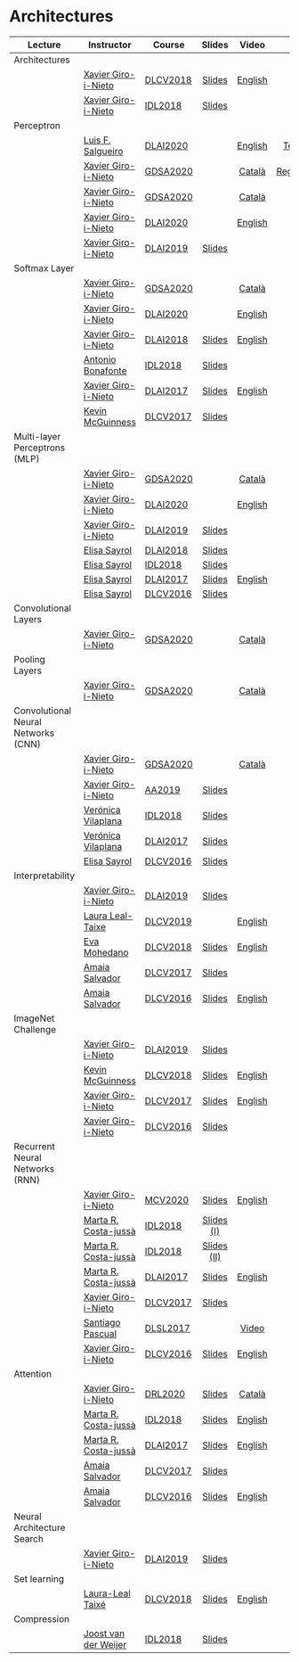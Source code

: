 [XG-web]: https://imatge.upc.edu/web/people/xavier-giro
[KM-web]: http://www.eeng.dcu.ie/~mcguinne/
[AS-web]: https://imatge.upc.edu/web/people/amaia-salvador
[EM-web]: https://www.insight-centre.org/users/eva-mohedano
[LL-web]: https://dvl.in.tum.de/team/lealtaixe/
[ES-web]: https://imatge.upc.edu/web/people/elisa-sayrol
[VV-web]: https://imatge.upc.edu/web/people/veronica-vilaplana
[JR-web]: https://imatge.upc.edu/web/people/javier-ruiz-hidalgo
[RM-web]: https://imatge.upc.edu/web/people/josep-ramon-morros
[MC-web]: http://www.costa-jussa.com/
[SP-web]: https://scholar.google.com/citations?user=7cVOyh0AAAAJ&hl=en
[AB-web]: https://scholar.google.es/citations?user=C5AUXO4AAAAJ&hl=en
[MB-web]: https://imatge.upc.edu/web/people/miriam-bellver

[LS-web]: https://imatge.upc.edu/web/people/luis-fernando-salgueiro

[JS-web]: https://scholar.google.com/citations?user=sZLj96sAAAAJ&hl=en
[JW-web]: https://scholar.google.com/citations?user=Gsw2iUEAAAAJ&hl=en

[JW-web]: https://scholar.google.com/citations?user=Gsw2iUEAAAAJ&hl=en

[IDL2018]: https://telecombcn-dl.github.io/2018-idl/
[IDL2019]: https://telecombcn-dl.github.io/2019-idl/

[DLCV2016]: http://imatge-upc.github.io/telecombcn-2016-dlcv/
[DLCV2017]: https://telecombcn-dl.github.io/2017-dlcv/
[DLCV2018]: https://telecombcn-dl.github.io/2018-dlcv/
[DLCV2019]: https://telecombcn-dl.github.io/2019-dlcv/

[DLV2018]: https://mcv-m6-video.github.io/deepvideo-2018/

[DLSL2017]: https://telecombcn-dl.github.io/2017-dlsl/
[DLSL2018]: https://telecombcn-dl.github.io/2018-dlsl/

[DLMM2017]: https://telecombcn-dl.github.io/dlmm-2017-dcu/
[DLMM2018]: https://telecombcn-dl.github.io/2018-dlmm/

[DLAI2017]: https://telecombcn-dl.github.io/2017-dlai/
[DLAI2018]: https://telecombcn-dl.github.io/2018-dlai/
[DLAI2019]: https://telecombcn-dl.github.io/dlai-2019/
[DLAI2020]: https://telecombcn-dl.github.io/dlai-2020/

[GDSA2020]: http://www.upc.edu/estudispdf/guia_docent.php/guiadocent-obtenir-pdf?codi=320115&idioma=ca&grup=1

[MCV]: http://pagines.uab.cat/mcv/
[MCV2020]: https://mcv-m6-video.github.io/deepvideo-2020/

[AA2019]:https://www.fib.upc.edu/ca/estudis/graus/grau-en-ciencia-i-enginyeria-de-dades/pla-destudis/assignatures/AA2-GCED

[DRL2020]: https://telecombcn-dl.github.io/drl-2020/

# Architectures

| Lecture          | Instructor                 | Course                 | Slides                    | Video             | Lab             |
| -------------- |  --------------------------- | ---------------------- | :-----------------------: | :---------------: |:--------------: |
| Architectures  | | | | |
|     | [Xavier Giro-i-Nieto][XG-web]| [DLCV2018] | [Slides][dlcv2018-d1l2-slides]  | [English][dlcv2018-d1l2-video] | |
|     | [Xavier Giro-i-Nieto][XG-web]| [IDL2018] | [Slides][idl2018-d4l4-slides]   |  | |
| Perceptron     | | | | | |
|      | [Luis F. Salgueiro][LS-web] | [DLAI2020] |  | [English][dlai-2020-lab01-tensors-video]  | [Tensors][dlai-2019-lab01-tensors] |
|      | [Xavier Giro-i-Nieto][XG-web] | [GDSA2020] |  | [Català][gdsa-2020-lab03-regression-video]  | [Regression][dlai-2019-lab03-regression] |
|      | [Xavier Giro-i-Nieto][XG-web] | [GDSA2020] |  | [Català][gdsa-2020-perceptron-video] | |
|      | [Xavier Giro-i-Nieto][XG-web] | [DLAI2020] |  | [English][dlai-2020-perceptron-video] | |
|      | [Xavier Giro-i-Nieto][XG-web] | [DLAI2019] | [Slides][dlai2019-perceptron-slides]  |  | |
| Softmax Layer     | | | | | |
|      | [Xavier Giro-i-Nieto][XG-web] | [GDSA2020] |  | [Català][gdsa-2020-softmax-video] | |
|      | [Xavier Giro-i-Nieto][XG-web] | [DLAI2020] |  | [English][dlai-2020-softmax-video] | |
|      | [Xavier Giro-i-Nieto][XG-web] | [DLAI2018] | [Slides][dlai2018-d01l2-slides]  | [English][dlai2018-d01l2-video] | |
|      | [Antonio Bonafonte][AB-web] | [IDL2018] | [Slides][idl2018-d1l3-slides] |  | |
|      | [Xavier Giro-i-Nieto][XG-web] | [DLAI2017] | [Slides][dlai2017-d1l2-slides] | [English][dlai2017-d1l2-video]  |  |
|      | [Kevin McGuinness][KM-web] | [DLCV2017] | [Slides][dlcv2017-d1l2-slides]  |  | |
| Multi-layer Perceptrons (MLP)    | | | | | |
|      | [Xavier Giro-i-Nieto][XG-web] | [GDSA2020] |  | [Català][gdsa-2020-mlp-video] | |
|      | [Xavier Giro-i-Nieto][XG-web] | [DLAI2020] |   | [English][dlai-2020-mlp-video] | |
|      | [Xavier Giro-i-Nieto][XG-web] | [DLAI2019] | [Slides][dlai2019-mlp-slides]  |  | |
|      | [Elisa Sayrol][ES-web] | [DLAI2018] | [Slides][dlai2018-d02l1-slides] |       |  |
|      | [Elisa Sayrol][ES-web] | [IDL2018] | [Slides][idl2018-d1l4-slides] |       |  |
|      | [Elisa Sayrol][ES-web] | [DLAI2017] | [Slides][dlai2017-d2l1-slides] | [English][dlai2017-d2l1-video]      |  |
|      | [Elisa Sayrol][ES-web] | [DLCV2016] | [Slides][dlcv2016-deep-slides] |   |  |
| Convolutional Layers     | | | | | |
|     | [Xavier Giro-i-Nieto][XG-web]| [GDSA2020] |   | [Català][gdsa-2020-conv-video] | |
| Pooling Layers     | | | | | |
|     | [Xavier Giro-i-Nieto][XG-web]| [GDSA2020] |   | [Català][gdsa-2020-pool-video] | |
| Convolutional Neural Networks (CNN)     | | | | | |
|     | [Xavier Giro-i-Nieto][XG-web]| [GDSA2020] |   | [Català][gdsa-2020-cnn-video] | |
|     | [Xavier Giro-i-Nieto][XG-web]| [AA2019] | [Slides][aa2019-cnn-slides]  |  | |
|                | [Verónica Vilaplana][VV-web]  | [IDL2018] | [Slides][idl2018-d3l1-slides] |  | |
|                | [Verónica Vilaplana][VV-web]  | [DLAI2017] | [Slides][dlai2017-d5l1-slides] |  | |
|                | [Elisa Sayrol][ES-web] | [DLCV2016] | [Slides][dlcv2016-deep-slides] |   |  |
| Interpretability     | | | | | |
|   | [Xavier Giro-i-Nieto][XG-web]| [DLAI2019] | [Slides][dlai2019-interpretability-slides]  |  | |
|   | [Laura Leal-Taixe][LL-web] | [DLCV2019] |   | [English][dlcv2019-interpretability-video]    | |
|   | [Eva Mohedano][EM-web] | [DLCV2018] | [Slides][dlcv2018-interpretability-slides]  | [English][dlcv2018-interpretability-video]    | |
|   | [Amaia Salvador][AS-web] | [DLCV2017] | [Slides][dlcv2017-interpretability-slides]  |    | |
|   | [Amaia Salvador][AS-web] | [DLCV2016] | [Slides][dlcv2016-visualization-slides] | [English][dlcv2016-visualization-video]| |
| ImageNet Challenge     | | | | | |
|   | [Xavier Giro-i-Nieto][XG-web]| [DLAI2019] | [Slides][dlai2019-imagenet-slides]  |  | |
|   | [Kevin McGuinness][KM-web]   | [DLCV2018] | [Slides][dlcv2018-imagenet-slides]  | [English][dlcv2018-imagenet-video]    | |
|   | [Xavier Giro-i-Nieto][XG-web]| [DLCV2017] | [Slides][dlcv2017-imagenet-slides]  | [English][dlcv2017-imagenet-video] |  |
|   | [Xavier Giro-i-Nieto][XG-web]| [DLCV2016] | [Slides][dlcv2016-imagenet-slides]  |  |  |
| Recurrent Neural Networks (RNN)      | | | | | |
|      | [Xavier Giro-i-Nieto][XG-web]  | [MCV2020] | [Slides][mcv2020-rnn-slides] | [English][mcv2020-rnn-video] | |
|      | [Marta R. Costa-jussà][MC-web]  | [IDL2018] | [Slides (I)][idl2018-d3l3-slides] |  | |
|      | [Marta R. Costa-jussà][MC-web]  | [IDL2018] | [Slides (II)][idl2018-d3l4-slides] |  | |
|      | [Marta R. Costa-jussà][MC-web]  | [DLAI2017] | [Slides][dlai2017-d7l1-slides] |  [English][dlai2017-d7l1-video] | |
|      | [Xavier Giro-i-Nieto][XG-web] | [DLCV2017] | [Slides][dlcv2017-d2l2-slides] |  |  |
|      | [Santiago Pascual][SP-web] | [DLSL2017] |  | [Video][dlsl2017-rnn-video] |  |
|      | [Xavier Giro-i-Nieto][XG-web] | [DLCV2016] | [Slides][dlcv2016-rnn-slides] | [English][dlcv2016-rnn-slides] |  |
| Attention      | | | | | |
|      | [Xavier Giro-i-Nieto][XG-web]  | [DRL2020] | [Slides][drl-2020-attention-slides] | [Català][drl-2020-attention-video] | |
|     | [Marta R. Costa-jussà][MC-web] | [IDL2018] | [Slides][idl2018-d4l1-slides] | [English][idl2018-d4l1-video]  | |
|     | [Marta R. Costa-jussà][MC-web]  | [DLAI2017] | [Slides][dlai2017-d8l-slides] |  [English][dlai2017-d8l2-video] | |
|     | [Amaia Salvador][AS-web]     | [DLCV2017] | [Slides][dlcv2017-d3l6-slides] |  | |
|     | [Amaia Salvador][AS-web]     | [DLCV2016] | [Slides][dlcv2016-attention-slides] | [English][dlcv2016-attention-video] | |
| Neural Architecture Search   | | | | | |
|     | [Xavier Giro-i-Nieto][XG-web]| [DLAI2019] | [Slides][dlai2019-nas-slides]  |  | |
| Set learning   | | | | | |
|     | [Laura-Leal Taixé][LL-web]   | [DLCV2018] | [Slides][dlcv2018-d3l6-slides]  | [English][dlcv2018-d3l6-video]   | |
| Compression     | | | | | |
|      | [Joost van der Weijer][JW-web] | [IDL2018] | [Slides][idl2018-d5l1-slides] |  | |


[dlcv2016-deep-slides]: http://www.slideshare.net/xavigiro/deep-learning-for-computer-vision-deep-networks-upc-2016 
[dlcv2016-imagenet-slides]: http://www.slideshare.net/xavigiro/deep-learning-for-computer-vision-imagenet-challenge-upc-2016
[dlcv2016-visualization-slides]: http://www.slideshare.net/xavigiro/deep-learning-for-computer-vision-visualization-upc-2016
[dlcv2016-visualization-video]: https://youtu.be/YQvTxkPV8LQ
[dlcv2016-rnn-slides]: http://www.slideshare.net/xavigiro/deep-learning-for-computer-vision-recurrent-neural-networks-upc-2016
[dlcv2016-rnn-video]: https://www.youtube.com/watch?v=fQuv90i3Dlg
[dlcv2016-attention-slides]: http://www.slideshare.net/xavigiro/deep-learning-for-computer-vision-attention-models-upc-2016
[dlcv2016-attention-video]: https://www.youtube.com/watch?v=omHLeV1aicw


[dlcv2017-d1l2-slides]: https://www.slideshare.net/xavigiro/perceptrons-d1l2-2017-upc-deep-learning-for-computer-vision
[dlcv2017-d1l3-slides]: https://www.slideshare.net/xavigiro/convolutional-neural-networks-d1l3-2017-upc-deep-learning-for-computer-vision
[dlcv2017-interpretability-slides]: https://www.slideshare.net/xavigiro/visualization-of-deep-learning-models-d1l6-2017-upc-deep-learning-for-computer-vision
[dlcv2017-d2l2-slides]: https://www.slideshare.net/xavigiro/recurrent-neural-networks-d2l2-2017-upc-deep-learning-for-computer-vision
[dlcv2017-d3l6-slides]: https://www.slideshare.net/xavigiro/attention-models-d3l6-2017-upc-deep-learning-for-computer-vision

[dlcv2017-imagenet-slides]: https://www.slideshare.net/xavigiro/image-classification-on-imagenet-d1l4-2017-upc-deep-learning-for-computer-vision
[dlcv2017-imagenet-video]: https://youtu.be/Cng0btC-1uE
[dlai2017-d1l2-slides]: https://www.slideshare.net/xavigiro/the-perceptron-audio-and-vision-d1l2-2017-upc-deep-learning-for-artificial-intelligence
[dlai2017-d1l2-video]: https://youtu.be/7L75hHF4STM
[dlai2017-d2l1-slides]: https://www.slideshare.net/xavigiro/multilayer-perceptron-dlai-d1l2-2017-upc-deep-learning-for-artificial-intelligence
[dlai2017-d2l1-video]: https://youtu.be/F03UEq8yVkI
[dlai2017-d3l1-slides]: https://www.slideshare.net/xavigiro/backpropagation-dlai-d3l1-2017-upc-deep-learning-for-artificial-intelligence
[dlai2017-d3l1-video]: https://www.youtube.com/watch?v=F03UEq8yVkI
[dlai2017-d4l1-slides]: https://www.slideshare.net/xavigiro/optimization-dlai-d4l1-2017-upc-deep-learning-for-artificial-intelligence
[dlai2017-d4l2-slides]: https://www.slideshare.net/xavigiro/loss-functions-dlai-d4l2-2017-upc-deep-learning-for-artificial-intelligence/1
[dlai2017-d5l1-slides]: https://www.slideshare.net/xavigiro/convolutional-neural-networks-dlai-d5l2-2017-upc-deep-learning-for-artificial-intelligence
[dlai2017-d7l1-slides]: https://www.slideshare.net/xavigiro/recurrent-neural-networks-dlai-d7l1-2017-upc-deep-learning-for-artificial-intelligence
[dlai2017-d7l1-video]: https://youtu.be/N3DzDnzL19U
[dlai2017-d8l-slides]: https://www.slideshare.net/xavigiro/attentionbased-models-dlai-d8l-2017-upc-deep-learning-for-artificial-intelligence
[dlai2017-d8l2-video]: https://youtu.be/z_jufP2xdv4

[idl2018-d1l2-slides]: https://github.com/telecombcn-dl/2018-idl/raw/master/slides/D1L2-MachineLearning.pdf
[idl2018-d1l3-slides]: https://github.com/telecombcn-dl/2018-idl/raw/master/slides/D1L3_Perceptron.pdf
[idl2018-d1l4-slides]: https://github.com/telecombcn-dl/2018-idl/raw/master/slides/D1L4_Multilayer_Perceptron.pdf
[idl2018-d2l1-slides]: https://github.com/telecombcn-dl/2018-idl/raw/master/slides/D2L1_Backpropagation.pdf
[idl2018-d2l2-slides]: https://github.com/telecombcn-dl/2018-idl/raw/master/slides/D2L2_Optimization.pdf
[idl2018-d2l3-slides]: https://github.com/telecombcn-dl/2018-idl/raw/master/slides/D2L3_LossFunctions.pdf
[idl2018-d3l1-slides]: https://github.com/telecombcn-dl/2018-idl/raw/master/slides/D3L1_CNN.pdf
[idl2018-d3l3-slides]: https://github.com/telecombcn-dl/2018-idl/raw/master/slides/D3L3_RecurrentNeuralNetworks.pdf
[idl2018-d3l4-slides]: https://github.com/telecombcn-dl/2018-idl/raw/master/slides/D3L4_GatedUnits.pdf
[idl2018-d4l1-slides]: https://github.com/telecombcn-dl/2018-idl/raw/master/slides/D4L1_Attention.pdf
[idl2018-d4l1-video]: https://youtu.be/9oMVVx98Hk4
[idl2018-d4l4-slides]: https://github.com/telecombcn-dl/2018-idl/raw/master/slides/D4L4_TheNeuralNetworkZoo.pdf
[idl2018-d5l1-slides]: https://github.com/telecombcn-dl/2018-idl/raw/master/slides/D5L1_CompressionRankings.pdf

[dlcv2018-imagenet-slides]: https://www.slideshare.net/xavigiro/d1l3-image-classification-upc-2018-deep-learning-for-computer-vision
[dlcv2018-imagenet-video]: https://youtu.be/NHvantNw1Kw
[dlcv2018-interpretability-slides]: https://www.slideshare.net/xavigiro/interpretability-of-convolutional-neural-networks-eva-mohedano-upc-barcelona-2018
[dlcv2018-interpretability-video]: https://youtu.be/SsHohytl1NA
[dlcv2018-d1l2-slides]: https://www.slideshare.net/xavigiro/d1l2-the-neural-network-zoo-upc-2018-deep-learning-for-computer-vision
[dlcv2018-d1l2-video]: https://youtu.be/P47KJJ4wbyo
[dlcv2018-d3l6-slides]: https://www.slideshare.net/xavigiro/towards-set-learning-and-prediction-laura-lealtaixe-upc-barcelona-2018
[dlcv2018-d3l6-video]: https://youtu.be/L4V-gdYYQcY

[dlai2018-d01l2-slides]: https://www.slideshare.net/xavigiro/the-perceptron-xavier-giroinieto-upc-barcelona-2018
[dlai2018-d01l2-video]: https://www.youtube.com/watch?v=cshjMqYJrTo
[dlai2018-d02l1-slides]: https://www.slideshare.net/xavigiro/multilayer-perceptron-elisa-sayrol-upc-barcelona-2018
[dlai2018-d02l2-slides]: https://www.slideshare.net/xavigiro/backpropagation-elisa-sayrol-upc-barcelona-2018

[dlsl2017-rnn-video]: https://www.youtube.com/watch?v=nVY3RyYYfH8

[dlcv2019-interpretability-video]: https://youtu.be/iziWfbAjHkM

[dlai2019-perceptron-slides]: https://github.com/telecombcn-dl/dlai-2019/raw/master/slides/dlai_2019_d02l1_perceptron.pdf
[dlai2019-mlp-slides]: https://github.com/telecombcn-dl/dlai-2019/raw/master/slides/dlai_2019_d02l4_mlp.pdf
[dlai2019-imagenet-slides]: https://github.com/telecombcn-dl/dlai-2019/raw/master/slides/dlai_2019_d08l1_architectures.pdf
[dlai2019-nas-slides]: https://github.com/telecombcn-dl/dlai-2019/raw/master/slides/dlai_2019_d08l2_nas.pdf
[dlai2019-interpretability-slides]: https://github.com/telecombcn-dl/dlai-2019/raw/master/slides/dlai_2019_d07l1_interpretability.pdf

[dlai-2019-lab01-tensors]: https://github.com/telecombcn-dl/dlai-2019/blob/master/labs/dlai_2019_lab01_tensors_todo.ipynb
[dlai-2019-lab03-regression]: https://github.com/telecombcn-dl/dlai-2019/blob/master/labs/dlai_2019_lab03_regressor_todo.ipynb

[aa2019-cnn-slides]: https://github.com/telecombcn-dl/dlai-2019/raw/master/slides/aa2_dl_2019_06_cnn.pdf

[mcv2020-rnn-slides]: https://www.slideshare.net/xavigiro/recurrent-neural-networks-rnn-xavier-giro-upc-telecombcn-barcelona-2020
[mcv2020-rnn-video]: https://youtu.be/C0je4a2XWdo

[dlai-2020-perceptron-video]: https://youtu.be/uov7XmTGDBs
[dlai-2020-backprop-video]: https://youtu.be/mD3KouDAS5Y
[dlai-2020-softmax-video]: https://youtu.be/Df6Rnbw-tog
[dlai-2020-mlp-video]: https://youtu.be/hZN3qg46oiM
[dlai-2020-lab01-tensors-video]: https://www.youtube.com/watch?v=y_Wh2lWZp3A&t=172s

[gdsa-2020-perceptron-video]: https://youtu.be/NYfvs4fm2wk
[gdsa-2020-backprop-video]: https://youtu.be/dWpRZvafy08
[gdsa-2020-softmax-video]: https://youtu.be/SfEPVKC6Epk
[gdsa-2020-mlp-video]: https://youtu.be/AedIY2jvW-A
[gdsa-2020-conv-video]: https://youtu.be/Lj4YV4Gu3Zc
[gdsa-2020-pool-video]: https://youtu.be/5DkF5QOuAP0
[gdsa-2020-cnn-video]: https://youtu.be/HPUUdlrLoT0

[gdsa-2020-lab03-regression-video]: https://youtu.be/dp4zHrqiF8I

[drl-2020-attention-slides]: https://www.slideshare.net/xavigiro/attention-for-deep-learning-xavier-giro-upc-telecombcn-barcelona-2020
[drl-2020-attention-video]: https://youtu.be/IHtuk-4Z64g




